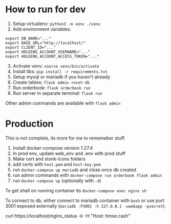 # How to run for dev

1. Setup virtualenv: `python3 -m venv ./venv`
2. Add environment variables:
```
export DB_NAME="..."
export BASE_URL="http://localhost/"
export CLIENT_ID="..."
export HOLDING_ACCOUNT_USERNAME="..."
export HOLDING_ACCOUNT_ACCESS_TOKEN="..."
```
3. Activate venv: `source venv/bin/activate`
4. Install libs: `pip install -r requirements.txt`
5. Setup mysql or mariadb if you haven't already
6. Create tables: `flask admin reset-db`
7. Run orderbook: `flask orderbook run`
8. Run server in separate terminal: `flask run`

Other admin commands are available with `flask admin`


# Production

This is not complete, its more for me to rememeber stuff.

1. Install docker-compose version 1.27.4
2. In prod env, update web_env and .env with prod stuff
3. Make cert and stonk-icons folders
4. add certs with `host.pem` and `host-key.pem`
3. run `docker-compose up mariadb` and close once db created
5. run admin commands with `docker-compose run orderbook flask admin`
6. run `docker-compose up` (optionally with `-d`)

To get shell on running container its `docker-compose exec nginx sh`

To connect to db, either connect to mariadb container with `bash`
or use port 3001 exposed externally (`mariadb -P3001 -h 127.0.0.1 -uwebapp -psecret`).



curl https://localhost/nginx_status -k -H "Host: hmse.cash"
